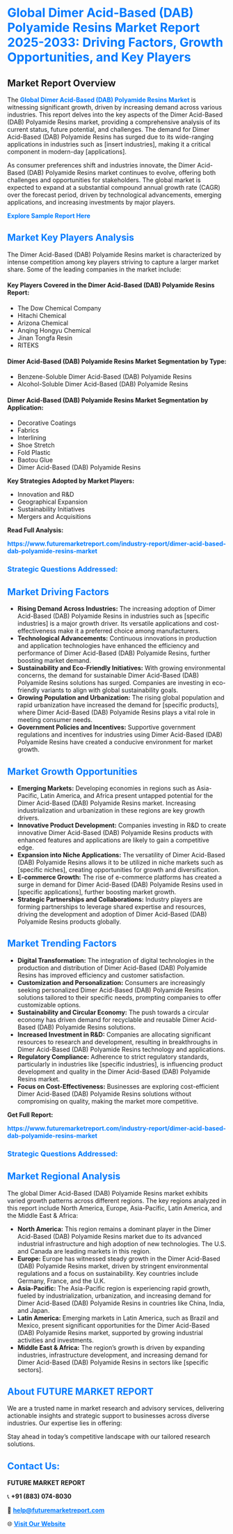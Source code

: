 <h1 style="color: #007BFF;">Global Dimer Acid-Based (DAB) Polyamide Resins Market Report 2025-2033: Driving Factors, Growth Opportunities, and Key Players</h1>

<section id="overview">
<h2>Market Report Overview</h2>
<p>The <a href="https://www.futuremarketreport.com/industry-report/dimer-acid-based-dab-polyamide-resins-market" style="color: #007BFF; text-decoration: none;"><strong>Global Dimer Acid-Based (DAB) Polyamide Resins Market</strong></a> is witnessing significant growth, driven by increasing demand across various industries. This report delves into the key aspects of the Dimer Acid-Based (DAB) Polyamide Resins market, providing a comprehensive analysis of its current status, future potential, and challenges. The demand for Dimer Acid-Based (DAB) Polyamide Resins has surged due to its wide-ranging applications in industries such as [insert industries], making it a critical component in modern-day [applications].</p>
<p>As consumer preferences shift and industries innovate, the Dimer Acid-Based (DAB) Polyamide Resins market continues to evolve, offering both challenges and opportunities for stakeholders. The global market is expected to expand at a substantial compound annual growth rate (CAGR) over the forecast period, driven by technological advancements, emerging applications, and increasing investments by major players.</p>
</section>

<section id="overview">
<p><a href="https://www.futuremarketreport.com/request-sample/reportId=112812" style="color: #007BFF; text-decoration: none;"><strong>Explore Sample Report Here</strong></a></p>
</section>

<section id="key-players">
<h2 style="color: #007BFF;">Market Key Players Analysis</h2>
<p>The Dimer Acid-Based (DAB) Polyamide Resins market is characterized by intense competition among key players striving to capture a larger market share. Some of the leading companies in the market include:</p>
<h4>Key Players Covered in the Dimer Acid-Based (DAB) Polyamide Resins Report:</h4>
<ul><li>The Dow Chemical Company</li><li>Hitachi Chemical</li><li>Arizona Chemical</li><li>Anqing Hongyu Chemical</li><li>Jinan Tongfa Resin</li><li>RITEKS</li></ul>
<h4>Dimer Acid-Based (DAB) Polyamide Resins Market Segmentation by Type:</h4>
<ul><li>Benzene-Soluble Dimer Acid-Based (DAB) Polyamide Resins</li><li>Alcohol-Soluble Dimer Acid-Based (DAB) Polyamide Resins</li></ul>

<h4>Dimer Acid-Based (DAB) Polyamide Resins Market Segmentation by Application:</h4>
<ul><li>Decorative Coatings</li><li>Fabrics</li><li>Interlining</li><li>Shoe Stretch</li><li>Fold Plastic</li><li>Baotou Glue</li><li>Dimer Acid-Based (DAB) Polyamide Resins</li></ul>
<p><strong>Key Strategies Adopted by Market Players:</strong></p>
<ul>
<li>Innovation and R&D</li>
<li>Geographical Expansion</li>
<li>Sustainability Initiatives</li>
<li>Mergers and Acquisitions</li>
</ul>
</section>

<section>
<p><strong>Read Full Analysis: </strong></p><a href="https://www.futuremarketreport.com/industry-report/dimer-acid-based-dab-polyamide-resins-market" style="color: #007BFF; text-decoration: none;"><strong>https://www.futuremarketreport.com/industry-report/dimer-acid-based-dab-polyamide-resins-market</strong></a>
<h3 style="color: #007BFF;">Strategic Questions Addressed:</h3>
</section>

<section id="driving-factors">
<h2 style="color: #007BFF;">Market Driving Factors</h2>
<ul>
<li><strong>Rising Demand Across Industries:</strong> The increasing adoption of Dimer Acid-Based (DAB) Polyamide Resins in industries such as [specific industries] is a major growth driver. Its versatile applications and cost-effectiveness make it a preferred choice among manufacturers.</li>
<li><strong>Technological Advancements:</strong> Continuous innovations in production and application technologies have enhanced the efficiency and performance of Dimer Acid-Based (DAB) Polyamide Resins, further boosting market demand.</li>
<li><strong>Sustainability and Eco-Friendly Initiatives:</strong> With growing environmental concerns, the demand for sustainable Dimer Acid-Based (DAB) Polyamide Resins solutions has surged. Companies are investing in eco-friendly variants to align with global sustainability goals.</li>
<li><strong>Growing Population and Urbanization:</strong> The rising global population and rapid urbanization have increased the demand for [specific products], where Dimer Acid-Based (DAB) Polyamide Resins plays a vital role in meeting consumer needs.</li>
<li><strong>Government Policies and Incentives:</strong> Supportive government regulations and incentives for industries using Dimer Acid-Based (DAB) Polyamide Resins have created a conducive environment for market growth.</li>
</ul>
</section>

<section id="growth-opportunities">
<h2 style="color: #007BFF;">Market Growth Opportunities</h2>
<ul>
<li><strong>Emerging Markets:</strong> Developing economies in regions such as Asia-Pacific, Latin America, and Africa present untapped potential for the Dimer Acid-Based (DAB) Polyamide Resins market. Increasing industrialization and urbanization in these regions are key growth drivers.</li>
<li><strong>Innovative Product Development:</strong> Companies investing in R&D to create innovative Dimer Acid-Based (DAB) Polyamide Resins products with enhanced features and applications are likely to gain a competitive edge.</li>
<li><strong>Expansion into Niche Applications:</strong> The versatility of Dimer Acid-Based (DAB) Polyamide Resins allows it to be utilized in niche markets such as [specific niches], creating opportunities for growth and diversification.</li>
<li><strong>E-commerce Growth:</strong> The rise of e-commerce platforms has created a surge in demand for Dimer Acid-Based (DAB) Polyamide Resins used in [specific applications], further boosting market growth.</li>
<li><strong>Strategic Partnerships and Collaborations:</strong> Industry players are forming partnerships to leverage shared expertise and resources, driving the development and adoption of Dimer Acid-Based (DAB) Polyamide Resins products globally.</li>
</ul>
</section>

<section id="trending-factors">
<h2 style="color: #007BFF;">Market Trending Factors</h2>
<ul>
<li><strong>Digital Transformation:</strong> The integration of digital technologies in the production and distribution of Dimer Acid-Based (DAB) Polyamide Resins has improved efficiency and customer satisfaction.</li>
<li><strong>Customization and Personalization:</strong> Consumers are increasingly seeking personalized Dimer Acid-Based (DAB) Polyamide Resins solutions tailored to their specific needs, prompting companies to offer customizable options.</li>
<li><strong>Sustainability and Circular Economy:</strong> The push towards a circular economy has driven demand for recyclable and reusable Dimer Acid-Based (DAB) Polyamide Resins solutions.</li>
<li><strong>Increased Investment in R&D:</strong> Companies are allocating significant resources to research and development, resulting in breakthroughs in Dimer Acid-Based (DAB) Polyamide Resins technology and applications.</li>
<li><strong>Regulatory Compliance:</strong> Adherence to strict regulatory standards, particularly in industries like [specific industries], is influencing product development and quality in the Dimer Acid-Based (DAB) Polyamide Resins market.</li>
<li><strong>Focus on Cost-Effectiveness:</strong> Businesses are exploring cost-efficient Dimer Acid-Based (DAB) Polyamide Resins solutions without compromising on quality, making the market more competitive.</li>
</ul>
</section>

<section>
<p><strong>Get Full Report: </strong></p><a href="https://www.futuremarketreport.com/industry-report/dimer-acid-based-dab-polyamide-resins-market" style="color: #007BFF; text-decoration: none;"><strong>https://www.futuremarketreport.com/industry-report/dimer-acid-based-dab-polyamide-resins-market</strong></a>
<h3 style="color: #007BFF;">Strategic Questions Addressed:</h3>
</section>


<section id="regional-analysis">
<h2 style="color: #007BFF;">Market Regional Analysis</h2>
<p>The global Dimer Acid-Based (DAB) Polyamide Resins market exhibits varied growth patterns across different regions. The key regions analyzed in this report include North America, Europe, Asia-Pacific, Latin America, and the Middle East & Africa:</p>
<ul>
<li><strong>North America:</strong> This region remains a dominant player in the Dimer Acid-Based (DAB) Polyamide Resins market due to its advanced industrial infrastructure and high adoption of new technologies. The U.S. and Canada are leading markets in this region.</li>
<li><strong>Europe:</strong> Europe has witnessed steady growth in the Dimer Acid-Based (DAB) Polyamide Resins market, driven by stringent environmental regulations and a focus on sustainability. Key countries include Germany, France, and the U.K.</li>
<li><strong>Asia-Pacific:</strong> The Asia-Pacific region is experiencing rapid growth, fueled by industrialization, urbanization, and increasing demand for Dimer Acid-Based (DAB) Polyamide Resins in countries like China, India, and Japan.</li>
<li><strong>Latin America:</strong> Emerging markets in Latin America, such as Brazil and Mexico, present significant opportunities for the Dimer Acid-Based (DAB) Polyamide Resins market, supported by growing industrial activities and investments.</li>
<li><strong>Middle East & Africa:</strong> The region’s growth is driven by expanding industries, infrastructure development, and increasing demand for Dimer Acid-Based (DAB) Polyamide Resins in sectors like [specific sectors].</li>
</ul>
</section>

<footer>
<h2 style="color: #007BFF;">About FUTURE MARKET REPORT</h2>
<p>We are a trusted name in market research and advisory services, delivering actionable insights and strategic support to businesses across diverse industries. Our expertise lies in offering:</p>

<p>Stay ahead in today’s competitive landscape with our tailored research solutions.</p>

<h2 style="color: #007BFF;">Contact Us:</h2>
<p><strong>FUTURE MARKET REPORT</strong></p>
<p>📞 <strong>+91 (883) 074-8030</strong></p>
<p>📧 <strong><a href="mailto:help@futuremarketreport.com" style="color: #007BFF;">help@futuremarketreport.com</a></strong></p>
<p>🌐 <strong><a href="https://www.futuremarketreport.com/" style="color: #007BFF;">Visit Our Website</a></strong></p>
</footer>